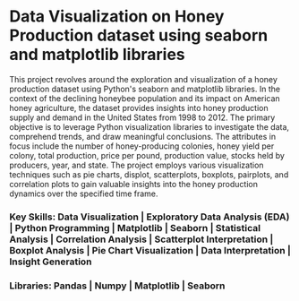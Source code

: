 # Data Visualization on Honey Production dataset using seaborn and matplotlib libraries

This project revolves around the exploration and visualization of a honey production dataset using Python's seaborn and matplotlib libraries. In the context of the declining honeybee population and its impact on American honey agriculture, the dataset provides insights into honey production supply and demand in the United States from 1998 to 2012. The primary objective is to leverage Python visualization libraries to investigate the data, comprehend trends, and draw meaningful conclusions. The attributes in focus include the number of honey-producing colonies, honey yield per colony, total production, price per pound, production value, stocks held by producers, year, and state. The project employs various visualization techniques such as pie charts, displot, scatterplots, boxplots, pairplots, and correlation plots to gain valuable insights into the honey production dynamics over the specified time frame.

### Key Skills: Data Visualization | Exploratory Data Analysis (EDA) | Python Programming | Matplotlib | Seaborn | Statistical Analysis | Correlation Analysis | Scatterplot Interpretation | Boxplot Analysis | Pie Chart Visualization | Data Interpretation | Insight Generation

### Libraries: Pandas | Numpy | Matplotlib | Seaborn
